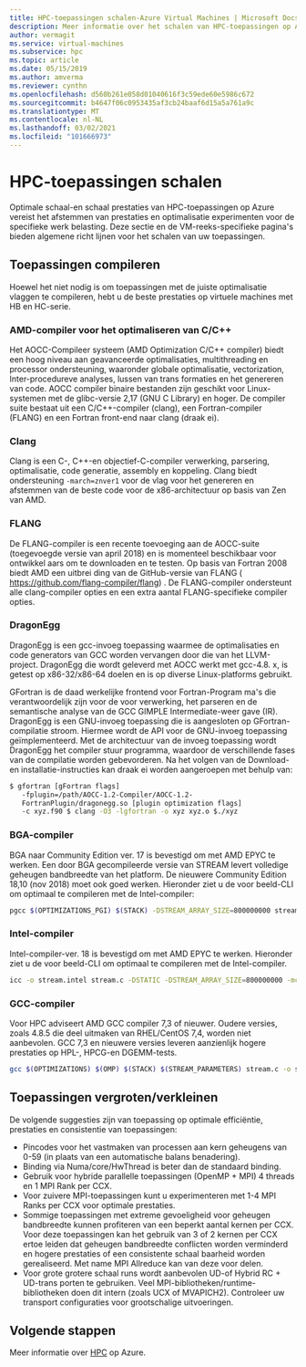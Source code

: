 ```yaml
---
title: HPC-toepassingen schalen-Azure Virtual Machines | Microsoft Docs
description: Meer informatie over het schalen van HPC-toepassingen op Azure-Vm's.
author: vermagit
ms.service: virtual-machines
ms.subservice: hpc
ms.topic: article
ms.date: 05/15/2019
ms.author: amverma
ms.reviewer: cynthn
ms.openlocfilehash: d560b261e058d01040616f3c59ede60e5986c672
ms.sourcegitcommit: b4647f06c0953435af3cb24baaf6d15a5a761a9c
ms.translationtype: MT
ms.contentlocale: nl-NL
ms.lasthandoff: 03/02/2021
ms.locfileid: "101666973"
---
```

# <a name="scaling-hpc-applications"></a>HPC-toepassingen schalen

Optimale schaal-en schaal prestaties van HPC-toepassingen op Azure vereist het afstemmen van prestaties en optimalisatie experimenten voor de specifieke werk belasting. Deze sectie en de VM-reeks-specifieke pagina's bieden algemene richt lijnen voor het schalen van uw toepassingen.

## <a name="compiling-applications"></a>Toepassingen compileren

Hoewel het niet nodig is om toepassingen met de juiste optimalisatie vlaggen te compileren, hebt u de beste prestaties op virtuele machines met HB en HC-serie.

### <a name="amd-optimizing-cc-compiler"></a>AMD-compiler voor het optimaliseren van C/C++

Het AOCC-Compileer systeem (AMD Optimization C/C++ compiler) biedt een hoog niveau aan geavanceerde optimalisaties, multithreading en processor ondersteuning, waaronder globale optimalisatie, vectorization, Inter-procedureve analyses, lussen van trans formaties en het genereren van code. AOCC compiler binaire bestanden zijn geschikt voor Linux-systemen met de glibc-versie 2,17 (GNU C Library) en hoger. De compiler suite bestaat uit een C/C++-compiler (clang), een Fortran-compiler (FLANG) en een Fortran front-end naar clang (draak ei).

### <a name="clang"></a>Clang

Clang is een C-, C++-en objectief-C-compiler verwerking, parsering, optimalisatie, code generatie, assembly en koppeling. Clang biedt ondersteuning  `-march=znver1` voor de vlag voor het genereren en afstemmen van de beste code voor de x86-architectuur op basis van Zen van AMD.

### <a name="flang"></a>FLANG

De FLANG-compiler is een recente toevoeging aan de AOCC-suite (toegevoegde versie van april 2018) en is momenteel beschikbaar voor ontwikkel aars om te downloaden en te testen. Op basis van Fortran 2008 biedt AMD een uitbrei ding van de GitHub-versie van FLANG ( https://github.com/flang-compiler/flang) . De FLANG-compiler ondersteunt alle clang-compiler opties en een extra aantal FLANG-specifieke compiler opties.

### <a name="dragonegg"></a>DragonEgg

DragonEgg is een gcc-invoeg toepassing waarmee de optimalisaties en code generators van GCC worden vervangen door die van het LLVM-project. DragonEgg die wordt geleverd met AOCC werkt met gcc-4.8. x, is getest op x86-32/x86-64 doelen en is op diverse Linux-platforms gebruikt.

GFortran is de daad werkelijke frontend voor Fortran-Program ma's die verantwoordelijk zijn voor de voor verwerking, het parseren en de semantische analyse van de GCC GIMPLE Intermediate-weer gave (IR). DragonEgg is een GNU-invoeg toepassing die is aangesloten op GFortran-compilatie stroom. Hiermee wordt de API voor de GNU-invoeg toepassing geïmplementeerd. Met de architectuur van de invoeg toepassing wordt DragonEgg het compiler stuur programma, waardoor de verschillende fases van de compilatie worden gebevorderen.  Na het volgen van de Download-en installatie-instructies kan draak ei worden aangeroepen met behulp van: 

```bash
$ gfortran [gFortran flags] 
   -fplugin=/path/AOCC-1.2-Compiler/AOCC-1.2-     
   FortranPlugin/dragonegg.so [plugin optimization flags]     
   -c xyz.f90 $ clang -O3 -lgfortran -o xyz xyz.o $./xyz
```
   
### <a name="pgi-compiler"></a>BGA-compiler
BGA naar Community Edition ver. 17 is bevestigd om met AMD EPYC te werken. Een door BGA gecompileerde versie van STREAM levert volledige geheugen bandbreedte van het platform. De nieuwere Community Edition 18,10 (nov 2018) moet ook goed werken. Hieronder ziet u de voor beeld-CLI om optimaal te compileren met de Intel-compiler:

```bash
pgcc $(OPTIMIZATIONS_PGI) $(STACK) -DSTREAM_ARRAY_SIZE=800000000 stream.c -o stream.pgi
```

### <a name="intel-compiler"></a>Intel-compiler
Intel-compiler-ver. 18 is bevestigd om met AMD EPYC te werken. Hieronder ziet u de voor beeld-CLI om optimaal te compileren met de Intel-compiler.

```bash
icc -o stream.intel stream.c -DSTATIC -DSTREAM_ARRAY_SIZE=800000000 -mcmodel=large -shared-intel -Ofast –qopenmp
```

### <a name="gcc-compiler"></a>GCC-compiler 
Voor HPC adviseert AMD GCC compiler 7,3 of nieuwer. Oudere versies, zoals 4.8.5 die deel uitmaken van RHEL/CentOS 7,4, worden niet aanbevolen. GCC 7,3 en nieuwere versies leveren aanzienlijk hogere prestaties op HPL-, HPCG-en DGEMM-tests.

```bash
gcc $(OPTIMIZATIONS) $(OMP) $(STACK) $(STREAM_PARAMETERS) stream.c -o stream.gcc
```

## <a name="scaling-applications"></a>Toepassingen vergroten/verkleinen 

De volgende suggesties zijn van toepassing op optimale efficiëntie, prestaties en consistentie van toepassingen:

* Pincodes voor het vastmaken van processen aan kern geheugens van 0-59 (in plaats van een automatische balans benadering). 
* Binding via Numa/core/HwThread is beter dan de standaard binding.
* Gebruik voor hybride parallelle toepassingen (OpenMP + MPI) 4 threads en 1 MPI Rank per CCX.
* Voor zuivere MPI-toepassingen kunt u experimenteren met 1-4 MPI Ranks per CCX voor optimale prestaties.
* Sommige toepassingen met extreme gevoeligheid voor geheugen bandbreedte kunnen profiteren van een beperkt aantal kernen per CCX. Voor deze toepassingen kan het gebruik van 3 of 2 kernen per CCX ertoe leiden dat geheugen bandbreedte conflicten worden verminderd en hogere prestaties of een consistente schaal baarheid worden gerealiseerd. Met name MPI Allreduce kan van deze voor delen.
* Voor grote grotere schaal runs wordt aanbevolen UD-of Hybrid RC + UD-trans porten te gebruiken. Veel MPI-bibliotheken/runtime-bibliotheken doen dit intern (zoals UCX of MVAPICH2). Controleer uw transport configuraties voor grootschalige uitvoeringen.

## <a name="next-steps"></a>Volgende stappen

Meer informatie over [HPC](/azure/architecture/topics/high-performance-computing/) op Azure.

